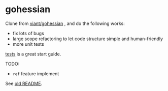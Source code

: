 # gohessian

Clone from [viant/gohessian](https://github.com/viant/gohessian) , and do the following works:
- fix lots of bugs
- large scope refactoring to let code structure simple and human-friendly
- more unit tests

[tests](tests) is a great start guide. 

TODO:
- `ref` feature implement


See [old README](README_old.md).
